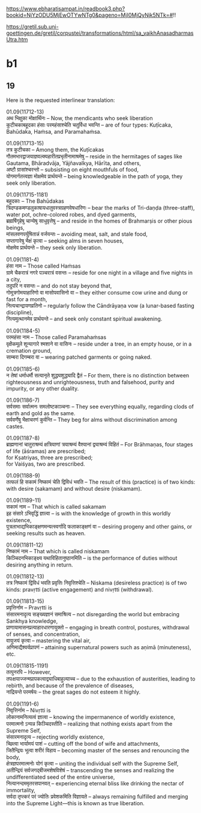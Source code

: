 
https://www.ebharatisampat.in/readbook3.php?bookid=NjYzODU5MjEwOTYwNTg0&pageno=MjI0MjQyNjk5NTk=#!!

https://gretil.sub.uni-goettingen.de/gretil/corpustei/transformations/html/sa_vaikhAnasadharmasUtra.htm

# b1
## 19
Here is the requested interlinear translation:

01.09(11712-13)  
अथ भिक्षुका मोक्षार्थिनः 
– Now, the mendicants who seek liberation  
कुटीचकाबहूदका हंसाः परमहंसाश्चेति चतुर्विधा भवन्ति 
– are of four types: Kuṭīcaka, Bahūdaka, Haṁsa, and Paramahaṁsa.

01.09(11713-15)  
तत्र कुटीचका
– Among them, the Kuṭīcakas  
गौतमभारद्वाजयाज्ञवल्क्यहारीतप्रभृतीनामाश्रमेषु
– reside in the hermitages of sages like Gautama, Bhāradvāja, Yājñavalkya, Hārīta, and others,  
अष्टौ ग्रासांश्चरन्तो
– subsisting on eight mouthfuls of food,  
योगमार्गतत्त्वज्ञा मोक्षमेव प्रार्थयन्ते – being knowledgeable in the path of yoga, they seek only liberation.

01.09(11715-1181)  
बहूदकाः
– The Bahūdakas  
त्रिदण्डकमण्डलुकाषायधातुवस्त्रग्रहणवेषधारिणः
– bear the marks of Tri-daṇḍa (three-staff), water pot, ochre-colored robes, and dyed garments,  
ब्रह्मर्षिगृहेषु चान्येषु साधुवृत्तेषु
– and reside in the homes of Brahmarṣis or other pious beings,  
मांसलवणपर्युषितान्नं वर्जयन्तः
– avoiding meat, salt, and stale food,  
सप्तागारेषु भैक्षं कृत्वा
– seeking alms in seven houses,  
मोक्षमेव प्रार्थयन्ते
– they seek only liberation.

01.09(1181-4)  
हंसा नाम
– Those called Haṁsas  
ग्रामे चैकरात्रं नगरे पञ्चरात्रं वसन्तः
– reside for one night in a village and five nights in a city,  
तदुपरि न वसन्तः
– and do not stay beyond that,  
गोमूत्रगोमयाहारिणो वा मासोपवासिनो वा
– they either consume cow urine and dung or fast for a month,  
नित्यचान्द्रायणव्रतिनो
– regularly follow the Cāndrāyaṇa vow (a lunar-based fasting discipline),  
नित्यमुत्थानमेव प्रार्थयन्ते
– and seek only constant spiritual awakening.

01.09(1184-5)  
परमहंसा नाम
– Those called Paramahaṁsas  
वृक्षैकमूले शून्यागारे श्मशाने वा वासिनः
– reside under a tree, in an empty house, or in a cremation ground,  
साम्बरा दिगम्बरा वा
– wearing patched garments or going naked.

01.09(1185-6)  
न तेषां धर्माधर्मौ सत्यानृते शुद्ध्यशुद्ध्यादि द्वैतं
– For them, there is no distinction between righteousness and unrighteousness, truth and falsehood, purity and impurity, or any other duality.

01.09(1186-7)  
सर्वसमाः सर्वात्मनः समलोष्टकाञ्चनाः
– They see everything equally, regarding clods of earth and gold as the same.  
सर्ववर्णेषु भैक्षाचरणं कुर्वन्ति
– They beg for alms without discrimination among castes.

01.09(1187-8)  
ब्राह्मणानां चातुराश्रम्यं क्षत्रियाणां त्रयाश्रम्यं वैश्यानां द्व्याश्रम्यं विहितं
– For Brāhmaṇas, four stages of life (āśramas) are prescribed;  
for Kṣatriyas, three are prescribed;  
for Vaiśyas, two are prescribed.

01.09(1188-9)  
तत्फलं हि सकामं निष्कामं चेति द्विविधं भवति
– The result of this (practice) is of two kinds: with desire (sakamam) and without desire (niskamam).

01.09(1189-11)  
सकामं नाम
– That which is called sakamam  
इह संसारे ऽभिवृद्धिं ज्ञात्वा
– is with the knowledge of growth in this worldly existence,  
पुत्रलाभाद्यभिकाङ्क्षणमन्यत्स्वर्गादि फलाकाङ्क्षणं वा
– desiring progeny and other gains, or seeking results such as heaven.

01.09(11811-12)  
निष्कामं नाम
– That which is called niskamam  
किञ्चिदनभिकाङ्क्ष्य यथाविहितानुष्ठानमिति
– is the performance of duties without desiring anything in return.

01.09(11812-13)  
तत्र निष्कामं द्विविधं भवति प्रवृत्तिः निवृत्तिश्चेति
– Niskama (desireless practice) is of two kinds: pravṛtti (active engagement) and nivṛtti (withdrawal).

01.09(11813-15)  
प्रवृत्तिर्नाम
– Pravṛtti is  
संसारमनादृत्य सङ्ख्यज्ञानं समाश्रित्य
– not disregarding the world but embracing Sankhya knowledge,  
प्राणायामासनप्रत्याहारधारणायुक्तो
– engaging in breath control, postures, withdrawal of senses, and concentration,  
वायुजयं कृत्वा
– mastering the vital air,  
अणिमाद्यैश्वर्यप्रापणं
– attaining supernatural powers such as aṇimā (minuteness), etc.

01.09(11815-1191)  
तत्पुनरपि
– However,  
तपःक्षयाज्जन्मप्रापकत्वाद्व्याधिबाहुल्याच्च
– due to the exhaustion of austerities, leading to rebirth, and because of the prevalence of diseases,  
नाद्रियन्ते परमर्षयः
– the great sages do not esteem it highly.

01.09(1191-6)  
निवृत्तिर्नाम
– Nivṛtti is  
लोकानामनित्यत्वं ज्ञात्वा
– knowing the impermanence of worldly existence,  
परमात्मनो ऽन्यन्न किञ्चिदस्तीति
– realizing that nothing exists apart from the Supreme Self,  
संसारमनादृत्य
– rejecting worldly existence,  
च्छित्वा भार्यामयं पाशं
– cutting off the bond of wife and attachments,  
जितैन्द्रियः भूत्वा शरीरं विहाय
– becoming master of the senses and renouncing the body,  
क्षेत्रज्ञपरमात्मनोः योगं कृत्वा
– uniting the individual self with the Supreme Self,  
अतीन्द्रियं सर्वजगद्बीजमशेषविशेषं
– transcending the senses and realizing the undifferentiated seed of the entire universe,  
नित्यानन्दममृतरसपानवत्
– experiencing eternal bliss like drinking the nectar of immortality,  
सर्वदा तृप्त्करं परं ज्योतिः प्रवेशकमिति विज्ञायते
– always remaining fulfilled and merging into the Supreme Light—this is known as true liberation.
